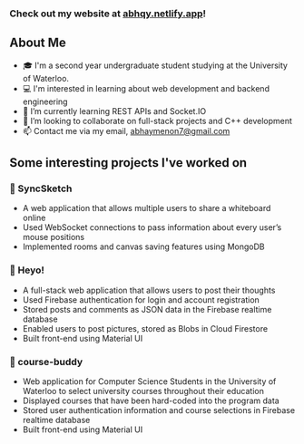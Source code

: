 ### Check out my website at [abhqy.netlify.app](https://abhqy.netlify.app)!

## About Me
- 🎓 I'm a second year undergraduate student studying at the University of Waterloo.
- 💻 I'm interested in learning about web development and backend engineering
- 🌱 I’m currently learning REST APIs and Socket.IO
- 👯 I’m looking to collaborate on full-stack projects and C++ development
- 📫 Contact me via my email, abhaymenon7@gmail.com

## Some interesting projects I've worked on

### 🎨 SyncSketch
  - A web application that allows multiple users to share a whiteboard online
  - Used WebSocket connections to pass information about every user’s mouse positions
  - Implemented rooms and canvas saving features using MongoDB

### 👋 Heyo!
  - A full-stack web application that allows users to post their thoughts
  - Used Firebase authentication for login and account registration
  - Stored posts and comments as JSON data in the Firebase realtime database
  - Enabled users to post pictures, stored as Blobs in Cloud Firestore
  - Built front-end using Material UI

### 🏫 course-buddy
  - Web application for Computer Science Students in the University of Waterloo to select university courses throughout their education
  - Displayed courses that have been hard-coded into the program data
  - Stored user authentication information and course selections in Firebase realtime database
  - Built front-end using Material UI
